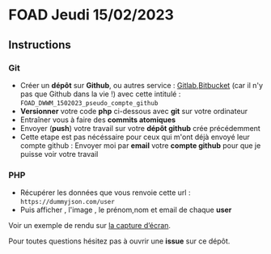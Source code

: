 # FOAD Jeudi 15/02/2023

## Instructions

### Git

- Créer un **dépôt** sur **Github**, ou autres service : [Gitlab](https://gitlab.com),[Bitbucket](https://bitbucket.org/) (car il n'y pas que Github dans la vie !) avec cette intitulé : `FOAD_DWWM_1502023_pseudo_compte_github`
- **Versionner** votre code **php** ci-dessous avec **git** sur votre ordinateur
- Entraîner vous à faire des **commits atomiques**
- Envoyer (**push**) votre travail sur votre **dépôt github** crée précédemment
- Cette etape est pas nécéssaire pour ceux qui m'ont déjà envoyé leur compte github : Envoyer moi par **email** votre **compte github** pour que je puisse voir votre travail

### PHP

- Récupérer les données que vous renvoie cette url : `https://dummyjson.com/user` 
- Puis afficher , l'image , le prénom,nom et email de chaque **user**

Voir un exemple de rendu sur [la capture d’écran](./dummyjson_user_screenshot.png).

Pour toutes questions hésitez pas à ouvrir une **issue** sur ce dépôt.
